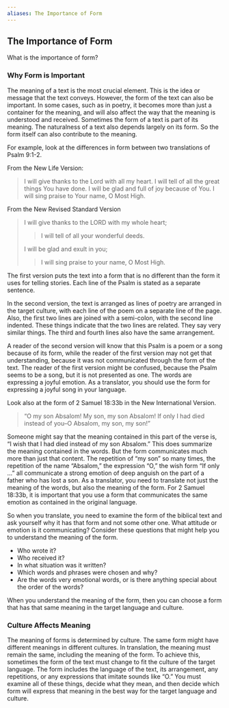 ```yaml
---
aliases: The Importance of Form
---
```


## The Importance of Form

What is the importance of form?

### Why Form is Important

The meaning of a text is the most crucial element. This is the idea or message that the text conveys. However, the form of the text can also be important. In some cases, such as in poetry, it becomes more than just a container for the meaning, and will also affect the way that the meaning is understood and received. Sometimes the form of a text is part of its meaning. The naturalness of a text also depends largely on its form. So the form itself can also contribute to the meaning.

For example, look at the differences in form between two translations of Psalm 9:1-2.

From the New Life Version:
> I will give thanks to the Lord with all my heart. I will tell of all the great things You have done. I will be glad and full of joy because of You. I will sing praise to Your name, O Most High.

From the New Revised Standard Version
> I will give thanks to the LORD with my whole heart;
> > I will tell of all your wonderful deeds.
>
> I will be glad and exult in you;
> > I will sing praise to your name, O Most High.

The first version puts the text into a form that is no different than the form it uses for telling stories. Each line of the Psalm is stated as a separate sentence.

In the second version, the text is arranged as lines of poetry are arranged in the target culture, with each line of the poem on a separate line of the page. Also, the first two lines are joined with a semi-colon, with the second line indented. These things indicate that the two lines are related. They say very similar things. The third and fourth lines also have the same arrangement.

A reader of the second version will know that this Psalm is a poem or a song because of its form, while the reader of the first version may not get that understanding, because it was not communicated through the form of the text. The reader of the first version might be confused, because the Psalm seems to be a song, but it is not presented as one. The words are expressing a joyful emotion. As a translator, you should use the form for expressing a joyful song in your language.

Look also at the form of 2 Samuel 18:33b in the New International Version.

> “O my son Absalom! My son, my son Absalom! If only I had died instead of you–O Absalom, my son, my son!”

Someone might say that the meaning contained in this part of the verse is, “I wish that I had died instead of my son Absalom.” This does summarize the meaning contained in the words. But the form communicates much more than just that content. The repetition of “my son” so many times, the repetition of the name “Absalom,” the expression “O,” the wish form “If only …” all communicate a strong emotion of deep anguish on the part of a father who has lost a son. As a translator, you need to translate not just the meaning of the words, but also the meaning of the form. For 2 Samuel 18:33b, it is important that you use a form that communicates the same emotion as contained in the original language.

So when you translate, you need to examine the form of the biblical text and ask yourself why it has that form and not some other one. What attitude or emotion is it communicating? Consider these questions that might help you to understand the meaning of the form.

* Who wrote it?
* Who received it?
* In what situation was it written?
* Which words and phrases were chosen and why?
* Are the words very emotional words, or is there anything special about the order of the words?

When you understand the meaning of the form, then you can choose a form that has that same meaning in the target language and culture.

### Culture Affects Meaning

The meaning of forms is determined by culture. The same form might have different meanings in different cultures. In translation, the meaning must remain the same, including the meaning of the form. To achieve this, sometimes the form of the text must change to fit the culture of the target language. The form includes the language of the text, its arrangement, any repetitions, or any expressions that imitate sounds like “O.” You must examine all of these things, decide what they mean, and then decide which form will express that meaning in the best way for the target language and culture.
